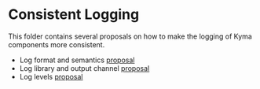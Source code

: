 # Consistent Logging

This folder contains several proposals on how to make the logging of Kyma components more consistent.

- Log format and semantics [proposal](improvement-of-log-messages-usability.md)
- Log library and output channel [proposal](logs-stream-destination-and-library-recomendation.md)
- Log levels [proposal](unified-approach-to-logging-levels.md)
